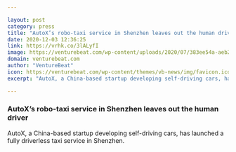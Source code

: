```yaml
---

layout: post
category: press
title: "AutoX’s robo-taxi service in Shenzhen leaves out the human driver"
date: 2020-12-03 12:36:25
link: https://vrhk.co/3lALyfI
image: https://venturebeat.com/wp-content/uploads/2020/07/383ee54a-aeb2-492e-928e-c3d6b2d8e352-e1595013776178.png?w=1200&strip=all
domain: venturebeat.com
author: "VentureBeat"
icon: https://venturebeat.com/wp-content/themes/vb-news/img/favicon.ico
excerpt: "AutoX, a China-based startup developing self-driving cars, has launched a fully driverless taxi service in Shenzhen."

---
```


### AutoX’s robo-taxi service in Shenzhen leaves out the human driver

AutoX, a China-based startup developing self-driving cars, has launched a fully driverless taxi service in Shenzhen.